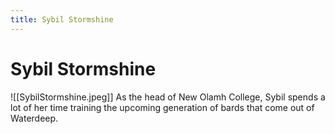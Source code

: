 ```yaml
---
title: Sybil Stormshine
---
```

# Sybil Stormshine
![[SybilStormshine.jpeg]]
As the head of New Olamh College, Sybil spends a lot of her time training the upcoming generation of bards that come out of Waterdeep.